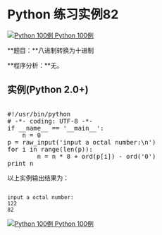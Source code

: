 Python 练习实例82
=============

 [![Python 100例](../images/up.gif)
 Python 100例](python-100-examples.html)


 **题目：**八进制转换为十进制

 **程序分析：**无。

  实例(Python 2.0+)
---------------

 <pre>

#!/usr/bin/python
# -*- coding: UTF-8 -*-
if __name__ == '__main__':
    n = 0
p = raw_input('input a octal number:\n')
for i in range(len(p)):
        n = n * 8 + ord(p[i]) - ord('0')
print n
</pre>

 以上实例输出结果为：

 
```

input a octal number:
122
82

```

 [![Python 100例](../images/up.gif)
 Python 100例](python-100-examples.html)